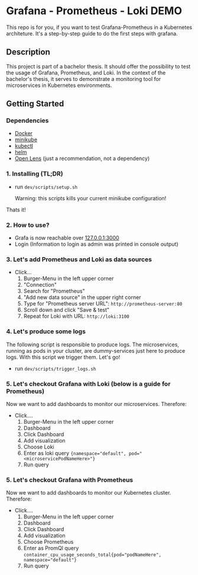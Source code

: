 # Grafana - Prometheus - Loki DEMO

This repo is for you, if you want to test Grafana-Prometheus in a Kubernetes architeture. It's a step-by-step guide to do the first steps with grafana.

## Description

This project is part of a bachelor thesis. It should offer the possibility to test the usage of Grafana, Prometheus, and Loki. In the context of the bachelor's thesis, it serves to demonstrate a monitoring tool for microservices in Kubernetes environments.

## Getting Started

### Dependencies

* [Docker](https://docs.docker.com/engine/install/)
* [minikube](https://minikube.sigs.k8s.io/docs/start/)
* [kubectl](https://kubernetes.io/docs/tasks/tools/)
* [helm](https://helm.sh/docs/intro/install/)
* [Open Lens](https://github.com/lensapp/lens) (just a recommendation, not a dependency)

### 1. Installing (TL;DR)

* run `dev/scripts/setup.sh`

    Warning: this scripts kills your current minikube configuration!

Thats it!

### 2. How to use?

* Grafa is now reachable over [127.0.0.1:3000](127.0.0.1:3000)
* Login (Information to login as admin was printed in console output)

### 3. Let's add Prometheus and Loki as data sources
* Click...
    1. Burger-Menu in the left upper corner
    2. "Connection"
    3. Search for "Prometheus"
    4. "Add new data source" in the upper right corner
    5. Type for "Prometheus server URL": `http://prometheus-server:80`
    6. Scroll down and click "Save & test"
    7. Repeat for Loki with URL: `http://loki:3100`

### 4. Let's produce some logs

The following script is responsible to produce logs. The microservices, running as pods in your cluster, are dummy-services just here to produce logs. With this script we trigger them. Let's go!

* run `dev/scripts/trigger_logs.sh`

### 5. Let's checkout Grafana with Loki (below is a guide for Prometheus)

Now we want to add dashboards to monitor our microservices. Therefore:
* Click....
    1. Burger-Menu in the left upper corner
    2. Dashboard
    3. Click Dashboard
    4. Add visualization
    5. Choose Loki 
    6. Enter as loki query `{namespace="default", pod="<microservicePodNameHere>"}`
    7. Run query


### 5. Let's checkout Grafana with Prometheus

Now we want to add dashboards to monitor our Kubernetes cluster. Therefore:
* Click....
    1. Burger-Menu in the left upper corner
    2. Dashboard
    3. Click Dashboard
    4. Add visualization
    5. Choose Prometheus 
    6. Enter as PromQl query `container_cpu_usage_seconds_total{pod="podNameHere", namespace="default"}`
    7. Run query



